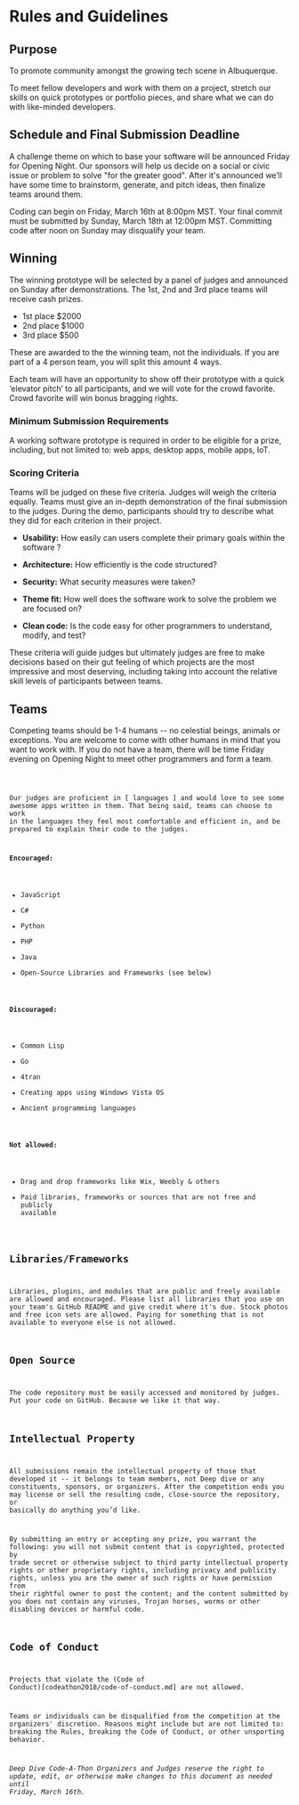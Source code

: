 # Rules and Guidelines

## Purpose
To promote community amongst the growing tech scene in Albuquerque.

To meet fellow developers and work with them on a project, stretch our skills on quick prototypes or portfolio pieces, and share what we can do with like-minded developers.

## Schedule and Final Submission Deadline
A challenge theme on which to base your software will be announced Friday for Opening Night. Our sponsors will help us decide on a social or civic issue or problem to solve "for the greater good". After it's announced we’ll have some time to brainstorm, generate, and pitch ideas, then finalize teams around them.

Coding can begin on Friday, March 16th at 8:00pm MST. Your final commit must be submitted by Sunday, March 18th at 12:00pm MST. Committing code after noon on Sunday may disqualify your team. 

## Winning
The winning prototype will be selected by a panel of judges and announced on Sunday after demonstrations. The 1st, 2nd and 3rd place teams will receive cash prizes. 

- 1st place $2000
- 2nd place $1000 
- 3rd place $500

These are awarded to the the winning team, not the individuals. If you are part of a 4 person team, you will split this amount 4 ways. 

Each team will have an opportunity to show off their prototype with a quick ‘elevator pitch’ to all participants, and we will vote for the crowd favorite. Crowd favorite will win bonus bragging rights. 

### Minimum Submission Requirements
A working software prototype is required in order to be eligible for a prize, including, but not limited to: web apps, desktop apps, mobile apps, IoT. 

### Scoring Criteria
Teams will be judged on these five criteria. Judges will weigh the criteria equally. Teams must give an in-depth demonstration of the final submission to the judges. During the demo, participants should try to describe what they did for each criterion in their project.

- **Usability:** How easily can users complete their primary goals within the software ?

- **Architecture:** How efficiently is the code structured?

- **Security:** What security measures were taken?

- **Theme fit:** How well does the software work to solve the problem we are focused on?

- **Clean code:** Is the code easy for other programmers to understand, modify, and test?

These criteria will guide judges but ultimately judges are free to make decisions based on their gut feeling of which projects are the most impressive and most deserving, including taking into account the relative skill levels of participants between teams.

## Teams

Competing teams should be 1-4 humans -- no celestial beings, animals or exceptions. You are welcome to come with other humans in mind that you want to work with. If you do not have a team, there will be time Friday evening on Opening Night to meet other programmers and form a team. 

## <CODE/>
Our judges are proficient in [ languages ] and would love to see some awesome apps written in them. That being said, teams can choose to work in the languages they feel most comfortable and efficient in, and be prepared to explain their code to the judges. 

**Encouraged:**
- JavaScript
- C#
- Python
- PHP
- Java
- Open-Source Libraries and Frameworks (see below)

**Discouraged:**
- Common Lisp
- Go
- 4tran
- Creating apps using Windows Vista OS
- Ancient programming languages

**Not allowed:**
- Drag and drop frameworks like Wix, Weebly & others
- Paid libraries, frameworks or sources that are not free and publicly available

## Libraries/Frameworks
Libraries, plugins, and modules that are public and freely available are allowed and encouraged. Please list all libraries that you use on your team's GitHub README and give credit where it's due. Stock photos and free icon sets are allowed. Paying for something that is not available to everyone else is not allowed.

## Open Source
The code repository must be easily accessed and monitored by judges. Put your code on GitHub. Because we like it that way. 

## Intellectual Property 
All submissions remain the intellectual property of those that developed it -- it belongs to team members, not Deep dive or any constituents, sponsors, or organizers. After the competition ends you may license or sell the resulting code, close-source the repository, or basically do anything you’d like.

By submitting an entry or accepting any prize, you warrant the following: you will not submit content that is copyrighted, protected by trade secret or otherwise subject to third party intellectual property rights or other proprietary rights, including privacy and publicity rights, unless you are the owner of such rights or have permission from their rightful owner to post the content; and the content submitted by you does not contain any viruses, Trojan horses, worms or other disabling devices or harmful code.

## Code of Conduct
Projects that violate the (Code of Conduct)[codeathon2018/code-of-conduct.md] are not allowed. 

Teams or individuals can be disqualified from the competition at the organizers' discretion. Reasons might include but are not limited to: breaking the Rules, breaking the Code of Conduct, or other unsporting behavior.

_Deep Dive Code-A-Thon Organizers and Judges reserve the right to update, edit, or otherwise make changes to this document as needed until Friday, March 16th._
